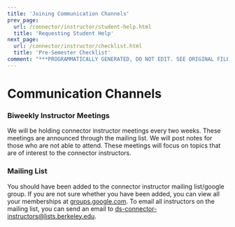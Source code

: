 ```yaml
---
title: 'Joining Communication Channels'
prev_page:
  url: /connector/instructor/student-help.html
  title: 'Requesting Student Help'
next_page:
  url: /connector/instructor/checklist.html
  title: 'Pre-Semester Checklist'
comment: "***PROGRAMMATICALLY GENERATED, DO NOT EDIT. SEE ORIGINAL FILES IN /content***"
---
```

# Communication Channels

<!--

### Piazza

We have set up a [Piazza site](https://piazza.com/berkeley/other/cs97) for any dicussion related to connectors. This page is for connector instructors and connector assistants \(CAs\) to post questions and concerns they may have. DSEP staff members are regularly monitoring this page and will respond promptly. We are using Piazza instead of email so that communication is open and information is not confined to a private email thread. You also do not have to worry about figuring out who to email. Just post on Piazza and the right person will get back to you!

-->

### Biweekly Instructor Meetings

We will be holding connector instructor meetings every two weeks. These meetings are announced through the mailing list. We will post notes for those who are not able to attend. These meetings will focus on topics that are of interest to the connector instructors.

### Mailing List

You should have been added to the connector instructor mailing list/google group. If you are not sure whether you have been added, you can view all your memberships at [groups.google.com](/groups.google.com). To email all instructors on the mailing list, you can send an email to [ds-connector-instructors@lists.berkeley.edu](mailto:ds-connector-instructors@lists.berkeley.edu).

